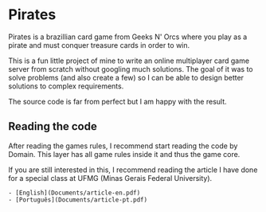 # Pirates

Pirates is a brazillian card game from Geeks N' Orcs where you play as a pirate and must conquer treasure cards in order
to win.

This is a fun little project of mine to write an online multiplayer card game server from scratch without googling much
solutions. The goal of it was to solve problems (and also create a few) so I can be able to design better solutions to
complex requirements.

The source code is far from perfect but I am happy with the result.

## Reading the code

After reading the games rules, I recommend start reading the code by Domain. This layer has all game rules inside it
and thus the game core.

If you are still interested in this, I recommend reading the article I have done for a special class at UFMG
(Minas Gerais Federal University).

    - [English](Documents/article-en.pdf)
    - [Português](Documents/article-pt.pdf)
